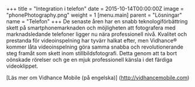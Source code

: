 +++
title = "Integration i telefon"
date = 2015-10-14T00:00:00Z
image = "phonePhotography.png"
weight = 1
[menu.main]
parent = "Lösningar"
name = "Telefon"
+++
De senaste åren har en snabb teknologiförbättring skett på smartphonemarknaden och möjligheten att fotografera med marknadsledande telefoner ligger nu nära professionell nivå. Kvalitet och prestanda för videoinspelning har tyvärr halkat efter, men Vidhance® kommer låta videoinspelning göra samma snabba och revolutionerande steg framåt som skett inom stillbildsfotografi. Detta genom att ta bort oönskade rörelser och ge en mjuk professionell känsla i det färdiga videoklippet.

[Läs mer om Vidhance Mobile (på engelska)] (http://vidhancemobile.com)
